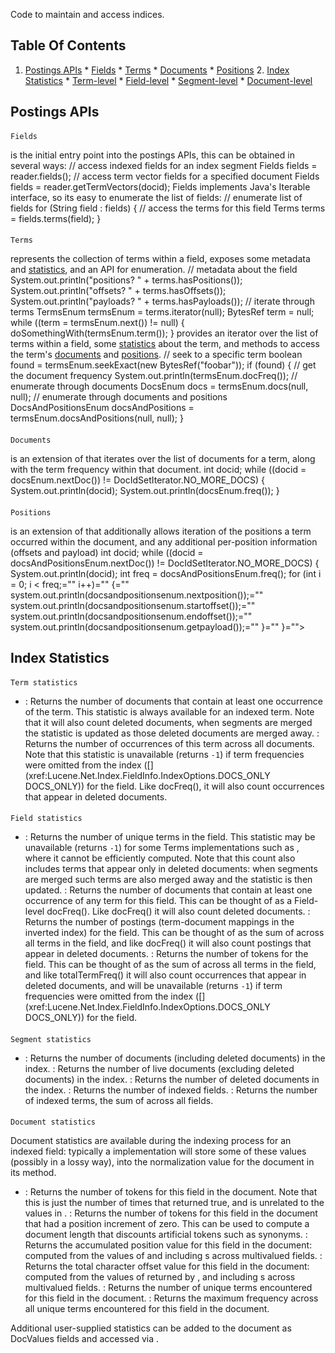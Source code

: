 ﻿
<!--
 Licensed to the Apache Software Foundation (ASF) under one or more
 contributor license agreements.  See the NOTICE file distributed with
 this work for additional information regarding copyright ownership.
 The ASF licenses this file to You under the Apache License, Version 2.0
 (the "License"); you may not use this file except in compliance with
 the License.  You may obtain a copy of the License at

     http://www.apache.org/licenses/LICENSE-2.0

 Unless required by applicable law or agreed to in writing, software
 distributed under the License is distributed on an "AS IS" BASIS,
 WITHOUT WARRANTIES OR CONDITIONS OF ANY KIND, either express or implied.
 See the License for the specific language governing permissions and
 limitations under the License.
-->

Code to maintain and access indices.

## Table Of Contents

 1. [Postings APIs](#postings) * [Fields](#fields) * [Terms](#terms) * [Documents](#documents) * [Positions](#positions) 2. [Index Statistics](#stats) * [Term-level](#termstats) * [Field-level](#fieldstats) * [Segment-level](#segmentstats) * [Document-level](#documentstats) 

## Postings APIs

#### 
    Fields

 [](xref:Lucene.Net.Index.Fields) is the initial entry point into the postings APIs, this can be obtained in several ways: // access indexed fields for an index segment Fields fields = reader.fields(); // access term vector fields for a specified document Fields fields = reader.getTermVectors(docid); Fields implements Java's Iterable interface, so its easy to enumerate the list of fields: // enumerate list of fields for (String field : fields) { // access the terms for this field Terms terms = fields.terms(field); } 

#### 
    Terms

 [](xref:Lucene.Net.Index.Terms) represents the collection of terms within a field, exposes some metadata and [statistics](#fieldstats), and an API for enumeration. // metadata about the field System.out.println("positions? " + terms.hasPositions()); System.out.println("offsets? " + terms.hasOffsets()); System.out.println("payloads? " + terms.hasPayloads()); // iterate through terms TermsEnum termsEnum = terms.iterator(null); BytesRef term = null; while ((term = termsEnum.next()) != null) { doSomethingWith(termsEnum.term()); } [](xref:Lucene.Net.Index.TermsEnum) provides an iterator over the list of terms within a field, some [statistics](#termstats) about the term, and methods to access the term's [documents](#documents) and [positions](#positions). // seek to a specific term boolean found = termsEnum.seekExact(new BytesRef("foobar")); if (found) { // get the document frequency System.out.println(termsEnum.docFreq()); // enumerate through documents DocsEnum docs = termsEnum.docs(null, null); // enumerate through documents and positions DocsAndPositionsEnum docsAndPositions = termsEnum.docsAndPositions(null, null); } 

#### 
    Documents

 [](xref:Lucene.Net.Index.DocsEnum) is an extension of [](xref:Lucene.Net.Search.DocIdSetIterator)that iterates over the list of documents for a term, along with the term frequency within that document. int docid; while ((docid = docsEnum.nextDoc()) != DocIdSetIterator.NO_MORE_DOCS) { System.out.println(docid); System.out.println(docsEnum.freq()); } 

#### 
    Positions

 [](xref:Lucene.Net.Index.DocsAndPositionsEnum) is an extension of [](xref:Lucene.Net.Index.DocsEnum) that additionally allows iteration of the positions a term occurred within the document, and any additional per-position information (offsets and payload) int docid; while ((docid = docsAndPositionsEnum.nextDoc()) != DocIdSetIterator.NO_MORE_DOCS) { System.out.println(docid); int freq = docsAndPositionsEnum.freq(); for (int i = 0; i < freq;="" i++)="" {="" system.out.println(docsandpositionsenum.nextposition());="" system.out.println(docsandpositionsenum.startoffset());="" system.out.println(docsandpositionsenum.endoffset());="" system.out.println(docsandpositionsenum.getpayload());="" }="" }=""> 

## Index Statistics

#### 
    Term statistics

 * [](xref:Lucene.Net.Index.TermsEnum.DocFreq): Returns the number of documents that contain at least one occurrence of the term. This statistic is always available for an indexed term. Note that it will also count deleted documents, when segments are merged the statistic is updated as those deleted documents are merged away. [](xref:Lucene.Net.Index.TermsEnum.TotalTermFreq): Returns the number of occurrences of this term across all documents. Note that this statistic is unavailable (returns `-1`) if term frequencies were omitted from the index ([](xref:Lucene.Net.Index.FieldInfo.IndexOptions.DOCS_ONLY DOCS_ONLY)) for the field. Like docFreq(), it will also count occurrences that appear in deleted documents. 

#### 
    Field statistics

 * [](xref:Lucene.Net.Index.Terms.Size): Returns the number of unique terms in the field. This statistic may be unavailable (returns `-1`) for some Terms implementations such as [](xref:Lucene.Net.Index.MultiTerms), where it cannot be efficiently computed. Note that this count also includes terms that appear only in deleted documents: when segments are merged such terms are also merged away and the statistic is then updated. [](xref:Lucene.Net.Index.Terms.GetDocCount): Returns the number of documents that contain at least one occurrence of any term for this field. This can be thought of as a Field-level docFreq(). Like docFreq() it will also count deleted documents. [](xref:Lucene.Net.Index.Terms.GetSumDocFreq): Returns the number of postings (term-document mappings in the inverted index) for the field. This can be thought of as the sum of [](xref:Lucene.Net.Index.TermsEnum.DocFreq) across all terms in the field, and like docFreq() it will also count postings that appear in deleted documents. [](xref:Lucene.Net.Index.Terms.GetSumTotalTermFreq): Returns the number of tokens for the field. This can be thought of as the sum of [](xref:Lucene.Net.Index.TermsEnum.TotalTermFreq) across all terms in the field, and like totalTermFreq() it will also count occurrences that appear in deleted documents, and will be unavailable (returns `-1`) if term frequencies were omitted from the index ([](xref:Lucene.Net.Index.FieldInfo.IndexOptions.DOCS_ONLY DOCS_ONLY)) for the field. 

#### 
    Segment statistics

 * [](xref:Lucene.Net.Index.IndexReader.MaxDoc): Returns the number of documents (including deleted documents) in the index. [](xref:Lucene.Net.Index.IndexReader.NumDocs): Returns the number of live documents (excluding deleted documents) in the index. [](xref:Lucene.Net.Index.IndexReader.NumDeletedDocs): Returns the number of deleted documents in the index. [](xref:Lucene.Net.Index.Fields.Size): Returns the number of indexed fields. [](xref:Lucene.Net.Index.Fields.GetUniqueTermCount): Returns the number of indexed terms, the sum of [](xref:Lucene.Net.Index.Terms.Size) across all fields. 

#### 
    Document statistics

 Document statistics are available during the indexing process for an indexed field: typically a [](xref:Lucene.Net.Search.Similarities.Similarity) implementation will store some of these values (possibly in a lossy way), into the normalization value for the document in its [](xref:Lucene.Net.Search.Similarities.Similarity.ComputeNorm) method. 

 * [](xref:Lucene.Net.Index.FieldInvertState.GetLength): Returns the number of tokens for this field in the document. Note that this is just the number of times that [](xref:Lucene.Net.Analysis.TokenStream.IncrementToken) returned true, and is unrelated to the values in [](xref:Lucene.Net.Analysis.TokenAttributes.PositionIncrementAttribute). [](xref:Lucene.Net.Index.FieldInvertState.GetNumOverlap): Returns the number of tokens for this field in the document that had a position increment of zero. This can be used to compute a document length that discounts artificial tokens such as synonyms. [](xref:Lucene.Net.Index.FieldInvertState.GetPosition): Returns the accumulated position value for this field in the document: computed from the values of [](xref:Lucene.Net.Analysis.TokenAttributes.PositionIncrementAttribute) and including [](xref:Lucene.Net.Analysis.Analyzer.GetPositionIncrementGap)s across multivalued fields. [](xref:Lucene.Net.Index.FieldInvertState.GetOffset): Returns the total character offset value for this field in the document: computed from the values of [](xref:Lucene.Net.Analysis.TokenAttributes.OffsetAttribute) returned by [](xref:Lucene.Net.Analysis.TokenStream.End), and including [](xref:Lucene.Net.Analysis.Analyzer.GetOffsetGap)s across multivalued fields. [](xref:Lucene.Net.Index.FieldInvertState.GetUniqueTermCount): Returns the number of unique terms encountered for this field in the document. [](xref:Lucene.Net.Index.FieldInvertState.GetMaxTermFrequency): Returns the maximum frequency across all unique terms encountered for this field in the document. 

 Additional user-supplied statistics can be added to the document as DocValues fields and accessed via [](xref:Lucene.Net.Index.AtomicReader.GetNumericDocValues). 